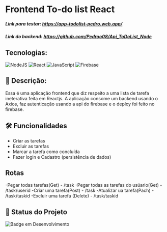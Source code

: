 # Frontend To-do list React
##### Link para testar:  https://app-todolist-pedro.web.app/
##### Link do backend: https://github.com/Pedroo08/Api_ToDoList_Node

## Tecnologias:
![NodeJS](https://img.shields.io/badge/node.js-6DA55F?style=for-the-badge&logo=node.js&logoColor=white)
![React](https://img.shields.io/badge/react-%2320232a.svg?style=for-the-badge&logo=react&logoColor=%2361DAFB)
![JavaScript](https://img.shields.io/badge/javascript-%23323330.svg?style=for-the-badge&logo=javascript&logoColor=%23F7DF1E)
![Firebase](https://img.shields.io/badge/firebase-%23039BE5.svg?style=for-the-badge&logo=firebase)


## 📖 Descrição:
Essa é uma aplicação frontend que diz respeito a uma lista de tarefa ineterativa feita em Reactjs. A aplicação consome um backend usando o Axios, faz autenticação usando a api do firebase e o deploy foi feito no firebase.
## 🛠️ Funcionalidades

- Criar as tarefas 
- Excluir as tarefas
- Marcar a tarefa como concluída
- Fazer login e Cadastro (persistência de dados)

## Rotas
-Pegar todas tarefas(Get) -  /task
 -Pegar todas as tarefas do usúario(Get) - /task/userid
 -Criar uma tarefa(Post) - /task
 -Atualizar ua tarefa(Pach) - /task/taskid
 -Excluir uma tarefa (Delete) -  /task/taskid

## 🔎 Status do Projeto
![Badge em Desenvolvimento](https://img.shields.io/badge/Status-Em%20Desenvolvimento-green)





